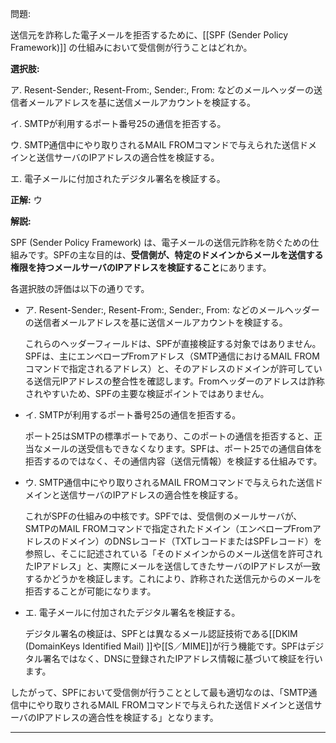 問題:

送信元を詐称した電子メールを拒否するために、[[SPF (Sender Policy Framework)]] の仕組みにおいて受信側が行うことはどれか。

**選択肢:**

ア. Resent-Sender:, Resent-From:, Sender:, From: などのメールヘッダーの送信者メールアドレスを基に送信メールアカウントを検証する。

イ. SMTPが利用するポート番号25の通信を拒否する。

ウ. SMTP通信中にやり取りされるMAIL FROMコマンドで与えられた送信ドメインと送信サーバのIPアドレスの適合性を検証する。

エ. 電子メールに付加されたデジタル署名を検証する。

**正解:** ウ

**解説:**

SPF (Sender Policy Framework) は、電子メールの送信元詐称を防ぐための仕組みです。SPFの主な目的は、**受信側が、特定のドメインからメールを送信する権限を持つメールサーバのIPアドレスを検証すること**にあります。

各選択肢の評価は以下の通りです。

- ア. Resent-Sender:, Resent-From:, Sender:, From: などのメールヘッダーの送信者メールアドレスを基に送信メールアカウントを検証する。
    
    これらのヘッダーフィールドは、SPFが直接検証する対象ではありません。SPFは、主にエンベロープFromアドレス（SMTP通信におけるMAIL FROMコマンドで指定されるアドレス）と、そのアドレスのドメインが許可している送信元IPアドレスの整合性を確認します。Fromヘッダーのアドレスは詐称されやすいため、SPFの主要な検証ポイントではありません。
    
- イ. SMTPが利用するポート番号25の通信を拒否する。
    
    ポート25はSMTPの標準ポートであり、このポートの通信を拒否すると、正当なメールの送受信もできなくなります。SPFは、ポート25での通信自体を拒否するのではなく、その通信内容（送信元情報）を検証する仕組みです。
    
- ウ. SMTP通信中にやり取りされるMAIL FROMコマンドで与えられた送信ドメインと送信サーバのIPアドレスの適合性を検証する。
    
    これがSPFの仕組みの中核です。SPFでは、受信側のメールサーバが、SMTPのMAIL FROMコマンドで指定されたドメイン（エンベロープFromアドレスのドメイン）のDNSレコード（TXTレコードまたはSPFレコード）を参照し、そこに記述されている「そのドメインからのメール送信を許可されたIPアドレス」と、実際にメールを送信してきたサーバのIPアドレスが一致するかどうかを検証します。これにより、詐称された送信元からのメールを拒否することが可能になります。
    
- エ. 電子メールに付加されたデジタル署名を検証する。
    
    デジタル署名の検証は、SPFとは異なるメール認証技術である[[DKIM (DomainKeys Identified Mail) ]]や[[S／MIME]]が行う機能です。SPFはデジタル署名ではなく、DNSに登録されたIPアドレス情報に基づいて検証を行います。
    

したがって、SPFにおいて受信側が行うこととして最も適切なのは、「SMTP通信中にやり取りされるMAIL FROMコマンドで与えられた送信ドメインと送信サーバのIPアドレスの適合性を検証する」となります。

---